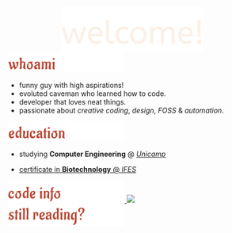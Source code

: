 <div name="header" align="center">
    <img height="" src="assets/welcome.gif"/>
</div>

<div name="whoami" align="left">
    <img src="assets/whoami.gif"/>
    <ul>
        <li>funny guy with high aspirations!</li>
        <li>evoluted caveman who learned how to code.</li>
        <li>developer that loves neat things.</li>
        <li>passionate about <i>creative coding</i>, <i>design</i>, <i>FOSS</i> & <i>automation</i>.</li>
    </ul>
</div>

<div name="education" align="left">
    <img src="assets/education.gif"/>
    <ul>
        <li>
            <p>studying <b>Computer Engineering</b> @ <a href="https://www.unicamp.br/unicamp/" target="_blank"><i>Unicamp</i></a</p>
        </li>
        <li>
            <p>certificate in <b>Biotechnology</b> @ <a href="https://www.ifes.edu.br/" target="_blank"><i>IFES</i></a</p>
        </li>
    </ul>
</div>

<div name="code-info" align="left">
    <img src="assets/code-info.gif"/>
    <picture>
    <source
      srcset="https://github-readme-stats.vercel.app/api?username=icarochiabai&show_icons=true&theme=transparent&title_color=bb4430&icon_color=bb4430&hide_border=true&text_color=ebf5ee"
      media="(prefers-color-scheme: dark)"
    />
    <source
      srcset="https://github-readme-stats.vercel.app/api?username=icarochiabai&show_icons=true&theme=transparent&title_color=bb4430&icon_color=bb4430&hide_border=true&text_color=231f20"
      media="(prefers-color-scheme: light), (prefers-color-scheme: no-preference)"
    />
    <img src="https://github-readme-stats.vercel.app/api?username=icarochiabai&show_icons=true&theme=transparent&title_color=bb4430&icon_color=bb4430&hide_border=true&text_color=231f20"/>
    </picture>
</div>

<div name="still-reading" align="left">
    <img src="assets/still-reading.gif"/>
</div>